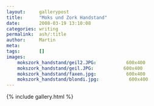 ```yaml
---
layout:     gallerypost
title:      "Moks und Zork Handstand"
date:       2008-03-19 13:10:08
categories: writing
permalink:  ash/:title
author:     Martin
meta:
tags:       []
images:
    mokszork_handstand/geil2.JPG:           600x400
    mokszork_handstand/geil.JPG:           600x400
    mokszork_handstand/faxen.jpg:           600x400
    mokszork_handstand/blondi.jpg:           600x400
---
```


{% include gallery.html %}
